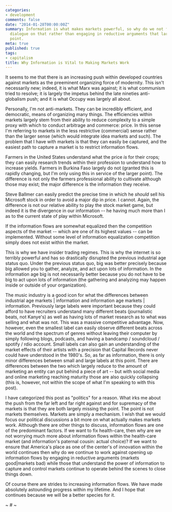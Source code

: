 ```yaml
---
categories:
- development
comments: false
date: "2014-01-28T00:00:00Z"
summary: Information is what makes markets powerful, so why do we not focus our political
  dialogue on that rather than engaging in reductive arguments that largely miss the
  point.
meta: true
published: true
tags:
- capitalism
title: Why Information is Vital to Making Markets Work
---
```


It seems to me that there is an increasing push within developed countries against markets as the preeminent organizing force of modernity. This isn't necessarily new; indeed, it is what Marx was against; it is what communism tried to resolve; it is largely the impetus behind the late nineties anti-globalism push; and it is what Occupy was largely all about.

Personally, I'm not anti-markets. They can be incredibly efficient, and democratic, means of organizing many things. The efficiencies within markets largely stem from their ability to reduce complexity to a simple proxy with which to conduct arbitrage and commerce: price. In this sense I'm referring to markets in the less restrictive (commercial) sense rather than the larger sense (which would integrate idea markets and such). The problem that I have with markets is that they can easily be captured, and the easiest path to capture a market is to restrict information flows.

Farmers in the United States understand what the price *is* for their crops; they can easily research trends within their profession to understand how to increase yields. Farmers in Burkina Faso largely do not (granted this is rapidly changing, but I'm only using this in service of the larger point). The difference is not only the farmers professional ability to cultivate although those may exist; the major difference is the information they receive.

Steve Ballmer can easily predict the precise time in which he *should* sell his Microsoft stock in order to avoid a major dip in price. I cannot. Again, the difference is not our relative ability to play the stock market game, but indeed it is the divergence in our information -- he having much more than I as to the current state of play within Microsoft.

If the information flows are somewhat equalized then the competition aspects of the market -- which are one of its highest values -- can be implemented. Without some level of information equalization competition simply does not exist within the market.

This is why we have insider trading regimes. This is why the internet is so terribly powerful and has so drastically disrupted the previous industrial age status quo. Under the previous status quo, big was better precisely because big allowed you to gather, analyze, and act upon lots of information. In the information age big is not necessarily better because you do not have to be big to act upon lots of information (the gathering and analyzing may happen inside or outside of your organization).

The music industry is a good icon for what the differences between industrial age markets | information and information age markets | information. Previously large labels were important because they could afford to have recruiters understand many different beats (journalistic beats, not Kanye's) as well as having lots of market research as to what was selling and what was not. This was a massive competitive advantage. Now, however, even the smallest label can easily observe different beats across the world and the spectrum of genres without leaving their computer by simply following blogs, podcasts, and having a bandcamp / soundcloud / spotify / rdio account. Small labels can also gain an understanding of the market effects of their artists with a precision that Capital Records never could have understood in the 1980's. So, as far as information, there is only minor differences between small and large labels at this point. There are differences between the two which largely reduce to the amount of marketing an entity can put behind a piece of art -- but with social media and online marketing reaching maturity those are also quickly collapsing (this is, however, not within the scope of what I'm speaking to with this post).

I have categorized this post as "politics" for a reason. What irks me about the push from the far left and far right against and for supremacy of the markets is that they are both largely missing the point. The point is not markets themselves. Markets are simply a mechanism. I wish that we would focus our political discussions a bit more on what actually makes markets work. Although there are other things to discuss, information flows are one of the predominant factors. If we want to fix health-care, then why are we not worrying much more about information flows within the health-care market (and information's paternal cousin: actual choice)? If we want to ensure that America's place as one of the center's of innovation within the world continues then why do we continue to work against opening up information flows by engaging in reductive arguments (markets good|markets bad) while those that understand the power of information to capture and control markets continue to operate behind the scenes to close things down.

Of course there are strides to increasing information flows. We have made absolutely astounding progress within my lifetime. And I hope that continues because we will be a better species for it.

~ # ~

